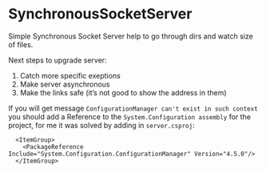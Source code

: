 # SynchronousSocketServer
Simple Synchronous Socket Server help to go through dirs and watch size of files.

Next steps to upgrade server:

1. Catch more specific exeptions
2. Make server asynchronous
3. Make the links safe (it’s not good to show the address in them)

If you will get message `ConfigurationManager can't exist in such context` you should add a Reference to the `System.Configuration assembly` for the project, for me it was solved by adding in `server.csproj`:
```
  <ItemGroup>
    <PackageReference Include="System.Configuration.ConfigurationManager" Version="4.5.0"/>
  </ItemGroup>
```
